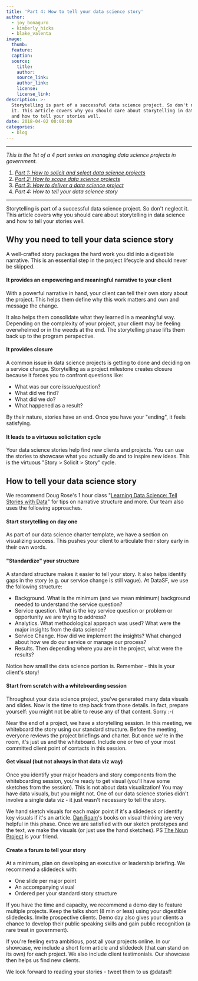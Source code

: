 ```yaml
---
title: 'Part 4: How to tell your data science story'
author:
  - joy_bonaguro
  - kimberly_hicks
  - blake_valenta
image:
  thumb:
  feature:
  caption:
  source:
    title:
    author:
    source_link:
    author_link:
    license:
    license_link:
description: >-
  Storytelling is part of a successful data science project. So don't neglect
  it. This article covers why you should care about storytelling in data science
  and how to tell your stories well.
date: 2018-04-02 00:00:00
categories:
  - blog
---
```


---

*This is the 1st of a 4 part series on managing data science projects in government.*

1. [*Part 1: How to solicit and select data science projects*](/blog/part-1-how-to-solicit-and-select-data-science-projects/)
2. [*Part 2: How to scope data science projects*](/blog/part-2-how-to-scope-data-science-projects/)
3. [*Part 3: How to deliver a data science project*](/blog/part-3-how-to-deliver-a-data-science-project/)
4. *Part 4: How to tell your data science story*

---

Storytelling is part of a successful data science project. So don't neglect it. This article covers why you should care about storytelling in data science and how to tell your stories well.

## Why you need to tell your data science story

A well-crafted story packages the hard work you did into a digestible narrative. This is an essential step in the project lifecycle and should never be skipped.

#### **It provides an empowering and meaningful narrative to your client**

With a powerful narrative in hand, your client can tell their own story about the project. This helps them define why this work matters and own and message the change.

It also helps them consolidate what they learned in a meaningful way. Depending on the complexity of your project, your client may be feeling overwhelmed or in the weeds at the end. The storytelling phase lifts them back up to the program perspective.

#### **It provides closure**

A common issue in data science projects is getting to done and deciding on a service change. Storytelling as a project milestone creates closure because it forces you to confront questions like:

* What was our core issue/question?
* What did we find?
* What did we do?
* What happened as a result?

By their nature, stories have an end. Once you have your "ending", it feels satisfying.

#### **It leads to a virtuous solicitation cycle**

Your data science stories help find new clients and projects. You can use the stories to showcase what you actually do and to inspire new ideas. This is the virtuous "Story &gt; Solicit &gt; Story" cycle.

## How to tell your data science story

We recommend Doug Rose's 1 hour class "[Learning Data Science: Tell Stories with Data](https://www.lynda.com/Data-Science-tutorials/Storytelling-Data-Science/477450-2.html)" for tips on narrative structure and more. Our team also uses the following approaches.

#### **Start storytelling on day one**

As part of our data science charter template, we have a section on visualizing success. This pushes your client to articulate their story early in their own words.

#### **"Standardize" your structure**

A standard structure makes it easier to tell your story. It also helps identify gaps in the story (e.g. our service change is still vague). At DataSF, we use the following structure:

* Background. What is the minimum (and we mean minimum) background needed to understand the service question?
* Service question. What is the key service question or problem or opportunity we are trying to address?
* Analytics. What methodological approach was used? What were the major insights from the data science?
* Service Change. How did we implement the insights? What changed about how we do our service or manage our process?
* Results. Then depending where you are in the project, what were the results?

Notice how small the data science portion is. Remember - this is your client's story!

#### **Start from scratch with a whiteboarding session**

Throughout your data science project, you've generated many data visuals and slides. Now is the time to step back from those details. In fact, prepare yourself: you might not be able to reuse any of that content. Sorry :-(

Near the end of a project, we have a storytelling session. In this meeting, we whiteboard the story using our standard structure. Before the meeting, everyone reviews the project briefings and charter. But once we're in the room, it's just us and the whiteboard. Include one or two of your most committed client point of contacts in this session.

#### **Get visual (but not always in that data viz way)**

Once you identify your major headers and story components from the whiteboarding session, you're ready to get visual (you'll have some sketches from the session). This is not about data visualization! You may have data visuals, but you might not. One of our data science stories didn't involve a single data viz - it just wasn't necessary to tell the story.

We hand sketch visuals for each major point if it's a slidedeck or identify key visuals if it's an article. [Dan Roam](http://www.danroam.com/)'s books on visual thinking are very helpful in this phase. Once we are satisfied with our sketch prototypes and the text, we make the visuals (or just use the hand sketches). PS [The Noun Project](https://thenounproject.com/) is your friend.

#### **Create a forum to tell your story**

At a minimum, plan on developing an executive or leadership briefing. We recommend a slidedeck with:

* One slide per major point
* An accompanying visual
* Ordered per your standard story structure

If you have the time and capacity, we recommend a demo day to feature multiple projects. Keep the talks short (8 min or less) using your digestible slidedecks. Invite prospective clients. Demo day also gives your clients a chance to develop their public speaking skills and gain public recognition (a rare treat in government).

If you're feeling extra ambitious, post all your projects online. In our showcase, we include a short form article and slidedeck (that can stand on its own) for each project. We also include client testimonials. Our showcase then helps us find new clients.

We look forward to reading your stories - tweet them to us @datasf!